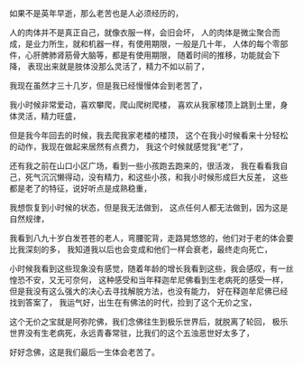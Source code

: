 如果不是英年早逝，那么老苦也是人必须经历的，

人的肉体并不是真正自己，就像衣服一样，会旧会坏，
人的肉体是微尘聚合而成，是业力所生，就和机器一样，有使用期限，一般是几十年，
人体的每个零部件，心肝脾肺肾筋骨大脑等，都是有使用期限，
随着时间的推移，功能就会下降，
表现出来就是肢体没那么灵活了，精力不如以前了，

我现在虽然才三十几岁，但是我已经慢慢体会到老苦了，

我小时候非常爱动，喜欢攀爬，爬山爬树爬楼，
喜欢从我家楼顶上跳到土里，身体灵活，精力旺盛，

但是我今年回去的时候，我去爬我家老楼的楼顶，
这个在我小时候看来十分轻松的动作，我现在做起来居然有点费力，
我这个时候就感觉我“老”了，

还有我之前在山口小区广场，看到一些小孩跑去跑来的，很活泼，
我在看看我自己，死气沉沉懒得动，没有精力，和这些小孩，和我小时候形成巨大反差，
这些都是老了的特征，说好听点是成熟稳重，

我想恢复到小时候的状态，但是我无法做到，
这点任何人都无法做到，因为这是自然规律，

我看到八九十岁白发苍苍的老人，弯腰驼背，走路晃悠悠的，他们对于老的体会要比我深刻的多，
我知道我以后也会变成和他们一样会衰老，最终走向死亡，

小时候我看到这些现象没有感觉，随着年龄的增长我看到这些，我会感叹，有一丝惶恐不安，又无可奈何，
这种感受和当年释迦牟尼佛看到生老病死的感受一样，
但是我没有这么强大的决心去寻找解脱方法，也没有能力，
好在释迦牟尼佛已经找到答案了，
我运气好，出生在有佛法的时代，捡到了这个无价之宝，

这个无价之宝就是阿弥陀佛，我们念佛往生到极乐世界后，就脱离了轮回，
极乐世界没有生老病死，永远青春常驻，比我们的这个五浊恶世好太多了，

好好念佛，这是我们最后一生体会老苦了。


